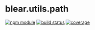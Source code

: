 # blear.utils.path

[![npm module][npm-img]][npm-url]
[![build status][travis-img]][travis-url]
[![coverage][coveralls-img]][coveralls-url]

[travis-img]: https://img.shields.io/travis/blearjs/blear.utils.path/master.svg?style=flat-square
[travis-url]: https://travis-ci.org/blearjs/blear.utils.path

[npm-img]: https://img.shields.io/npm/v/blear.utils.path.svg?style=flat-square
[npm-url]: https://www.npmjs.com/package/blear.utils.path

[coveralls-img]: https://img.shields.io/coveralls/blearjs/blear.utils.path/master.svg?style=flat-square
[coveralls-url]: https://coveralls.io/github/blearjs/blear.utils.path?branch=master

